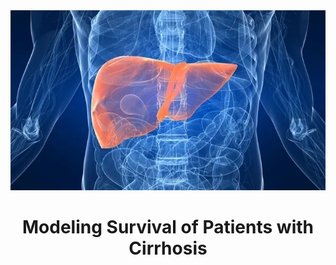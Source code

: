 <img src="liver.jpg">
<!DOCTYPE html>
<html lang="en">
<body>

<header>
   <h1>Modeling Survival of Patients with Cirrhosis</h1>
</header>
